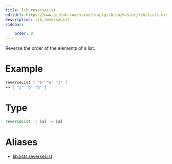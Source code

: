 ```yaml
---
title: lib.reverseList
editUrl: https://www.github.com/nixos/nixpkgs/blob/master/lib/lists.nix#L656C17
description: lib.reverseList
sidebar:

    order: 8
---
```


Reverse the order of the elements of a list.

# Example

```nix
reverseList [ "b" "o" "j" ]
=> [ "j" "o" "b" ]
```

# Type

```haskell
reverseList :: [a] -> [a]
```


# Aliases

- [lib.lists.reverseList](/nix-doc-comments/reference/lib/lists/lib-lists-reverseList)


